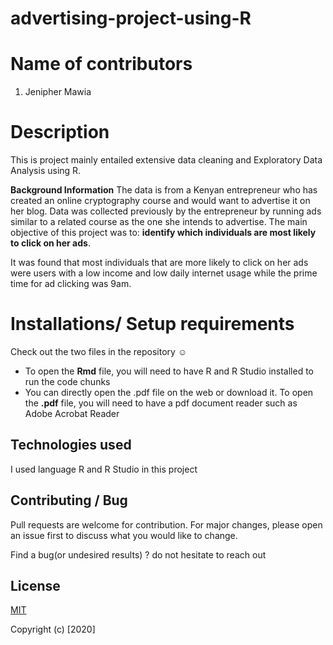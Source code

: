 # advertising-project-using-R

# Name of contributors
1. Jenipher Mawia

# Description
This is project mainly entailed extensive data cleaning and Exploratory Data Analysis using R.

**Background Information**
The data is from a Kenyan entrepreneur who has created an online cryptography course and would want to advertise it on her blog. Data was collected previously by the entrepreneur by running ads similar to a related course as the one she intends to advertise. The main objective of this project was to: **identify which individuals are most likely to click on her ads**.

It was found that most individuals that are more likely to click on her ads were users with a low income and low daily internet usage while the prime time for ad clicking was 9am. 

# Installations/ Setup requirements
Check out the two files in the repository ☺

- To open the **Rmd** file, you will need to have R and R Studio installed to run the code chunks
- You can directly open the .pdf file on the web or download it. To open the **.pdf** file, you will need to have a pdf document reader such as Adobe Acrobat Reader

## Technologies used
I used language R and R Studio in this project

## Contributing / Bug
Pull requests are welcome for contribution. For major changes, please open an issue first to discuss what you would like to change.

Find a bug(or undesired results) ? do not hesitate to reach out


## License
[MIT]()


Copyright (c) [2020] 
